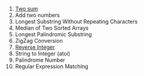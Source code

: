 1. [Two sum](https://leetcode.com/problems/two-sum/)
0. Add two numbers
0. Longest Substring Without Repeating Characters
0. Median of Two Sorted Arrays
0. Longest Palindromic Substring
0. ZigZag Conversion
0. [Reverse Integer](https://leetcode.com/problems/reverse-integer/description/)
0. String to Integer (atoi)
0. Palindrome Number
0. Regular Expression Matching
